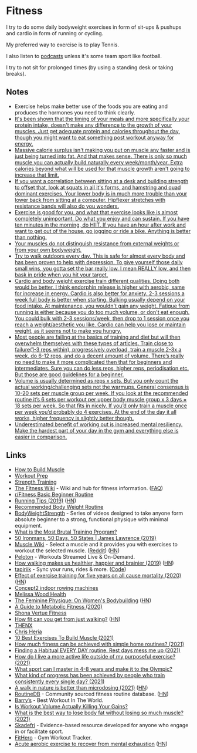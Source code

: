 # Fitness

I try to do some daily bodyweight exercises in form of sit-ups & pushups and cardio in form of running or cycling.

My preferred way to exercise is to play Tennis.

I also listen to [podcasts](../podcasts/podcasts.md) unless it's some team sport like football.

I try to not sit for prolonged times (by using a standing desk or taking breaks).

## Notes

- Exercise helps make better use of the foods you are eating and produces the hormones you need to think clearly.
- [It's been shown that the timing of your meals and more specifically your protein intake, doesn't make any difference to the growth of your muscles. Just get adequate protein and calories throughout the day, though you might want to eat something post workout anyway for energy.](https://www.reddit.com/r/leangains/comments/9fxkof/if_you_eat_a_big_preworkout_meal_do_you_need_to/)
- [Massive calorie surplus isn't making you put on muscle any faster and is just being turned into fat. And that makes sense. There is only so much muscle you can actually build naturally every week/month/year. Extra calories beyond what will be used for that muscle growth aren't going to increase that limit.](https://www.reddit.com/r/Fitness/comments/ed6kbi/thoughts_on_greg_doucette_and_his_opinion_on/)
- [If you want a correlation between sitting at a desk and building strength to offset that, look at squats in all it's forms, and hamstring and quad dominant exercises. Your lower body is in much more trouble than your lower back from sitting at a computer. Hipflexer stretches with resistance bands will also do you wonders.](https://news.ycombinator.com/item?id=25030938)
- [Exercise is good for you, and what that exercise looks like is almost completely unimportant. Do what you enjoy and can sustain. If you have ten minutes in the morning, do HIIT. If you have an hour after work and want to get out of the house, go jogging or ride a bike. Anything is better than nothing.](https://news.ycombinator.com/item?id=25071676)
- [Your muscles do not distinguish resistance from external weights or from your own bodyweight.](https://www.reddit.com/r/bodyweightfitness/comments/n2jdmo/how_much_fitness_can_be_achieved_with_simple_home/)
- [Try to walk outdoors every day. This is safe for almost every body and has been proven to help with depression. To give yourself those daily small wins, you gotta set the bar really low. I mean REALLY low, and then bask in pride when you hit your target.](https://www.reddit.com/r/bodyweightfitness/comments/n3cc69/need_help_finding_a_habitual_every_day_routine/)
- [Cardio and body weight exercise train different qualities. Doing both would be better. I think endorphin release is higher with aerobic, same for increase in energy. Cardio is also better for anxiety. 2-3 sessions a week full body is better when starting. Bulking usually depend on your food intake. At maintenance, you wouldn't gain any weight. Fatigue from running is either because you do too much volume, or don't eat enough. You could bulk with 2-3 sessions/week, then drop to 1 session once you reach a weight/aesthetic you like. Cardio can help you lose or maintain weight, as it seems not to make you hungry.](https://www.reddit.com/r/bodyweightfitness/comments/n8dbqj/can_i_replace_cardio_with_body_weight_exercise/)
- [Most people are failing at the basics of training and diet but will then overwhelm themselves with these types of articles. Train close to failure(1-3 reps within), progressively overload, train a muscle 2-3x a week, do 6-12 reps, and do a decent amount of volume. There’s really no need to make it more complicated then that for beginners and intermediates. Sure you can do less reps, higher reps, periodisation etc. But those are good guidelines for a beginner.](https://www.reddit.com/r/bodyweightfitness/comments/qh2ae8/the_5_main_methods_to_achieve_maximal_hypertrophy/)
- [Volume is usually determined as reps x sets. But you only count the actual working/challenging sets not the warmups. General consensus is 10-20 sets per muscle group per week. If you look at the recommended routine it’s 6 sets per workout per upper body muscle group x 3 days = 18 sets per week. So that fits in nicely. If you’d only train a muscle once per week you’d probably do 4 exercises. At the end of the day it all works, higher frequency is slightly better though.](https://www.reddit.com/r/bodyweightfitness/comments/qh2ae8/the_5_main_methods_to_achieve_maximal_hypertrophy/)
- [Underestimated benefit of working out is increased mental resiliency. Make the hardest part of your day in the gym and everything else is easier in comparison.](https://twitter.com/Pavel_Asparagus/status/1458834472670007302)

## Links

- [How to Build Muscle](https://www.julian.com/guide/muscle/intro)
- [Workout Prep](https://www.julian.com/guide/muscle/prep)
- [Strength Training](http://macournoyer.com/blog/2013/08/22/strength/)
- [The Fitness Wiki](https://thefitness.wiki/) - Wiki and hub for fitness information. ([FAQ](https://thefitness.wiki/faq/))
- [r/Fitness Basic Beginner Routine](https://thefitness.wiki/routines/r-fitness-basic-beginner-routine/)
- [Running Tips (2019)](https://ruiper.es/2019/12/31/running-tips/) ([HN](https://news.ycombinator.com/item?id=21923486))
- [Recommended Body Weight Routine](https://www.reddit.com/r/bodyweightfitness/wiki/kb/recommended_routine)
- [BodyWeightStrength](https://bodyweightstrength.fit/) - Series of videos designed to take anyone form absolute beginner to a strong, functional physique with minimal equipment.
- [What is the Most Brutal Training Program?](https://www.reddit.com/r/Fitness/comments/fm3cp7/what_is_the_most_brutal_training_program/)
- [50 Ironmans, 50 Days, 50 States | James Lawrence (2019)](https://www.youtube.com/watch?v=dhcuSwkGCjE)
- [Muscle Wiki](https://musclewiki.com/) - Select a muscle and it provides you with exercises to workout the selected muscle. ([Reddit](https://www.reddit.com/r/InternetIsBeautiful/comments/i6fiis/select_a_muscle_and_it_provides_you_with/)) ([HN](https://news.ycombinator.com/item?id=25854523))
- [Peloton](https://www.onepeloton.com/) - Workouts Streamed Live & On-Demand.
- [How walking makes us healthier, happier and brainier (2019)](https://www.theguardian.com/lifeandstyle/2019/jul/28/its-a-superpower-how-walking-makes-us-healthier-happier-and-brainier) ([HN](https://news.ycombinator.com/item?id=24885334))
- [tapiriik](https://tapiriik.com/) - Sync your runs, rides & more. ([Code](https://github.com/cpfair/tapiriik))
- [Effect of exercise training for five years on all cause mortality (2020)](https://www.bmj.com/content/371/bmj.m3485) ([HN](https://news.ycombinator.com/item?id=25071676))
- [Concept2 indoor rowing machines](https://www.concept2.com/indoor-rowers)
- [Melissa Wood Health](https://melissawoodhealth.com/)
- [The Feminine Physique: On Women's Bodybuilding](https://believermag.com/the-feminine-physique/) ([HN](https://news.ycombinator.com/item?id=26056934))
- [A Guide to Metabolic Fitness (2020)](https://www.levelshealth.com/blog/the-ultimate-guide-to-metabolic-fitness)
- [Shona Vertue Fitness](https://www.shonavertue.com/)
- [How fit can you get from just walking?](https://www.gq.com/story/get-fit-from-just-walking) ([HN](https://news.ycombinator.com/item?id=26850779))
- [THENX](https://www.youtube.com/user/TheMiamiTrainer)
- [Chris Heria](https://www.youtube.com/c/CHRISHERIA/videos)
- [10 Best Exercises To Build Muscle (2021)](https://www.youtube.com/watch?v=Z_hl0Aq4yPk)
- [How much fitness can be achieved with simple home routines? (2021)](https://www.reddit.com/r/bodyweightfitness/comments/n2jdmo/how_much_fitness_can_be_achieved_with_simple_home/)
- [Finding a Habitual EVERY DAY routine. Rest days mess me up (2021)](https://www.reddit.com/r/bodyweightfitness/comments/n3cc69/need_help_finding_a_habitual_every_day_routine/)
- [How do I live a more active life outside of my purposeful exercise? (2021)](https://www.reddit.com/r/Fitness/comments/n8rinr/how_do_i_live_a_more_active_life_outside_of_my/)
- [What sport can I master in 4-8 years and make it to the Olympic?](https://twitter.com/theSamParr/status/1394823690626478087)
- [What kind of progress has been achieved by people who train consistently every single day? (2021)](https://www.reddit.com/r/bodyweightfitness/comments/nhtip1/what_kind_of_progress_has_been_achieved_by_people/)
- [A walk in nature is better than microdosing (2021)](https://victorrotariu.com/2021/06/better-than-microdosing-walks-in-nature/) ([HN](https://news.ycombinator.com/item?id=27435972))
- [RoutineDB](https://www.routinedb.com/routines) - Community sourced fitness routine database. ([HN](https://news.ycombinator.com/item?id=27503597))
- [Barry’s](https://www.barrys.com/) - Best Workout In The World.
- [Is Workout Volume Actually Killing Your Gains?](https://www.youtube.com/watch?v=Mja2fDwYA5s)
- [What is the best way to lose body fat without losing so much muscle? (2021)](https://www.reddit.com/r/bodyweightfitness/comments/qr81da/what_is_the_best_way_to_lose_body_fat_without/)
- [Skadefri](https://fittoplay.org/) - Evidence-based resource developed for anyone who engage in or facilitate sport.
- [FitHero](https://fithero.app/) - Gym Workout Tracker.
- [Acute aerobic exercise to recover from mental exhaustion](https://pubmed.ncbi.nlm.nih.gov/34516957/) ([HN](https://news.ycombinator.com/item?id=30360522))
